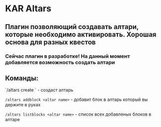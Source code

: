 <h1>KAR Altars</h1>
<h2>Плагин позволяющий создавать алтари, которые необходимо активировать. Хорошая основа для разных квестов</h2>

<h3>Сейчас плагин в разработке! На данный момент добавляется возможность создать алтари</h3>


<h2>Команды:</h2>
`/altars create <altar name> <count of blocks>` - создаст алтарь

`/altars addblock <altar name>` - добавит блок в алтарь который вы держите в руках

`/altars listblocks <altar name>` - список всех добавленых блоков в алтаре